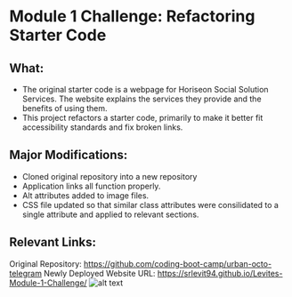 # Module 1 Challenge: Refactoring Starter Code

## What:
- The original starter code is a webpage for Horiseon Social Solution Services. The website explains the services they provide and the benefits of using them.
- This project refactors a starter code, primarily to make it better fit accessibility standards and fix broken links.

## Major Modifications:
- Cloned original repository into a new repository
- Application links all function properly.
- Alt attributes added to image files.
- CSS file updated so that similar class attributes were consilidated to a single attribute and applied to relevant sections.

## Relevant Links:
Original Repository: https://github.com/coding-boot-camp/urban-octo-telegram
Newly Deployed Website URL: https://srlevit94.github.io/Levites-Module-1-Challenge/
![alt text](https://user-images.githubusercontent.com/108904072/196005204-f5de929a-f956-4c62-aa6a-c59b5a4477db.jpeg)
